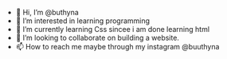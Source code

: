 - 👋 Hi, I’m @buthyna
- 👀 I’m interested in learning programming
- 🌱 I’m currently learning Css sincee i am done learning html
- 💞️ I’m looking to collaborate on building a website.
- 📫 How to reach me maybe through my instagram @buuthyna

<!---
buthyna/buthyna is a ✨ special ✨ repository because its `README.md` (this file) appears on your GitHub profile.
You can click the Preview link to take a look at your changes.
--->
